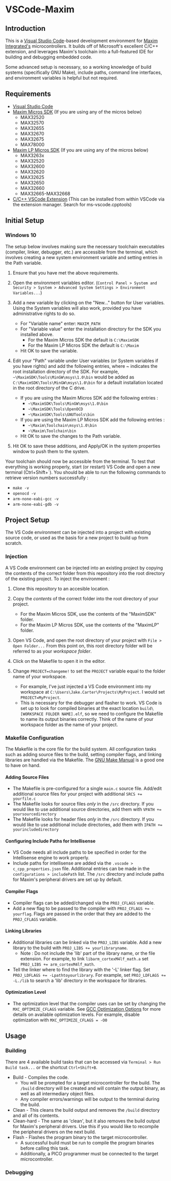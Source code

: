 # VSCode-Maxim
## Introduction
This is a [Visual Studio Code](https://code.visualstudio.com/)-based development environment for [Maxim Integrated's](https://www.maximintegrated.com/en/products/microcontrollers.html) microcontrollers.  It builds off of Microsoft's excellent C/C++ extension, and leverages Maxim's toolchain into a full-featured IDE for building and debugging embedded code.

Some advanced setup is necessary, so a working knowledge of build systems (specifically GNU Make), include paths, command line interfaces, and environment variables is helpful but not required.

## Requirements
* [Visual Studio Code](https://code.visualstudio.com/)
* [Maxim Micros SDK](https://www.maximintegrated.com/content/maximintegrated/en/design/software-description.html/swpart=SFW0010820A) (If you are using any of the micros below)
    * MAX32520
    * MAX32570
    * MAX32655
    * MAX32670
    * MAX32675
    * MAX78000
* [Maxim LP Micros SDK](https://www.maximintegrated.com/content/maximintegrated/en/design/software-description.html/swpart=SFW0001500A) (If you are using any of the micros below)
    * MAX3263x
    * MAX32520
    * MAX32600
    * MAX32620
    * MAX32625
    * MAX32650
    * MAX32660
    * MAX32665-MAX32668
* [C/C++ VSCode Extension](https://github.com/microsoft/vscode-cpptools) (This can be installed from within VSCode via the extension manager.  Search for ms-vscode.cpptools)

## Initial Setup
### Windows 10
The setup below involves making sure the necessary toolchain executables (compiler, linker, debugger, etc.) are accessible from the terminal, which involves creating a new system environment variable and setting entries in the Path variable.  

1. Ensure that you have met the above requirements.

2. Open the environment variables editor.  (`Control Panel > System and Security > System > Advanced System Settings > Environment Variables...`)

3. Add a new variable by clicking on the "New..." button for User variables.  Using the System variables will also work, provided you have administrative rights to do so.
    * For "Variable name" enter: `MAXIM_PATH`
    * For "Variable value" enter the installation directory for the SDK you installed above.
        * For the Maxim Micros SDK the default is `C:\MaximSDK`
        * For the Maxim LP Micros SDK the default is `C:\Maxim`
    * Hit OK to save the variable.
    
4. Edit your "Path" variable under User variables (or System variables if you have rights) and add the following entries, where ~ indicates the root installation directory of the SDK.  For example, `~\MaximSDK\Tools\MinGW\msys\1.0\bin` would be added as `C:\MaximSDK\Tools\MinGW\msys\1.0\bin` for a default installation located in the root directory of the C drive.
    * If you are using the Maxim Micros SDK add the following entries :
        * `~\MaximSDK\Tools\MinGW\msys\1.0\bin`
        * `~\MaximSDK\Tools\OpenOCD`
        * `~\MaximSDK\Tools\GNUTools\bin`
    * If you are using the Maxim LP Micros SDK add the following entries :
        * `~\Maxim\Toolchain\msys\1.0\bin`
        * `~\Maxim\Toolchain\bin`
    * Hit OK to save the changes to the Path variable.

5. Hit OK to save these additions, and Apply/OK in the system properties window to push them to the system.

Your toolchain should now be accessible from the terminal.  To test that everything is working properly, start (or restart) VS Code and open a new terminal (Ctrl+Shift+`).  You should be able to run the following commands to retrieve version numbers successfully :
* `make -v`
* `openocd -v`
* `arm-none-eabi-gcc -v`
* `arm-none-eabi-gdb -v`

## Project Setup
The VS Code environment can be injected into a project with existing source code, or used as the basis for a new project to build up from scratch.

### Injection
A VS Code environment can be injected into an existing project by copying the contents of the correct folder from this repository into the root directory of the existing project.  To inject the environment :

1. Clone this repository to an accesible location.

2. Copy the _contents_ of the correct folder into the root directory of your project.
    * For the Maxim Micros SDK, use the contents of the "MaximSDK" folder.
    * For the Maxim LP Micros SDK, use the contents of the "MaximLP" folder.

3. Open VS Code, and open the root directory of your project with `File > Open Folder...` From this point on, this root directory folder will be referred to as your _workspace folder_.

4. Click on the Makefile to open it in the editor.

5. Change `PROJECT=changeme!` to set the `PROJECT` variable equal to the folder name of your workspace.  
    * For example, I've just injected a VS Code environment into my workspace at `C:\Users\Jake.Carter\Projects\MyProject`. I would set `PROJECT=MyProject`.
    * This is necessary for the debugger and flasher to work.  VS Code is set up to look for compiled binaries at the exact location `build\[WORKSPACE FOLDER NAME].elf`, so we need to configure the Makefile to name its output binaries correctly.  Think of the name of your workspace folder as the name of your project.  

### Makefile Configuration
The Makefile is the core file for the build system.  All configuration tasks such as adding source files to the build, setting compiler flags, and linking libraries are handled via the Makefile. The [GNU Make Manual](https://www.gnu.org/software/make/manual/html_node/index.html) is a good one to have on hand.

#### Adding Source Files
* The Makefile is pre-configured for a single `main.c` source file.  Add/edit additional source files for your project with additional `SRCS += yourfile.c`
* The Makefile looks for source files _only_ in the `/src` directory.  If you would like to use additional source directories, add them with `VPATH += yoursourcedirectory`
* The Makefile looks for header files _only_ in the `/src` directory.  If you would like to use additional include directories, add them with `IPATH += yourincludedirectory`

#### Configuring Include Paths for Intellisense
* VS Code needs all include paths to be specified in order for the Intellisense engine to work properly.
* Include paths for intellisense are added via the `.vscode > c_cpp_properties.json` file.  Additional entries can be made in the `configurations > includePath` list.  The `/src` directory and include paths for Maxim's peripheral drivers are set up by default.

#### Compiler Flags
* Compiler flags can be added/changed via the `PROJ_CFLAGS` variable.
* Add a new flag to be passed to the compiler with `PROJ_CFLAGS += -yourflag`.  Flags are passed in the order that they are added to the `PROJ_CFLAGS` variable.

#### Linking Libraries
* Additional libraries can be linked via the `PROJ_LIBS` variable.  Add a new library to the build with `PROJ_LIBS += yourlibraryname`.
    * Note : Do not include the 'lib' part of the library name, or the file extension.  For example, to link `libarm_cortexM4lf_math.a` set `PROJ_LIBS += arm_cortexM4lf_math`.
* Tell the linker where to find the library with the '-L' linker flag.  Set `PROJ_LDFLAGS += -Lpathtoyourlibrary`.  For example, set `PROJ_LDFLAGS += -L./lib` to search a 'lib' directory in the workspace for libraries. 

#### Optimization Level
* The optimization level that the compiler uses can be set by changing the `MXC_OPTIMIZE_CFLAGS` variable.  See [GCC Optimization Options](https://gcc.gnu.org/onlinedocs/gcc/Optimize-Options.html) for more details on available optimization levels.  For example, disable optimization with `MXC_OPTIMIZE_CFLAGS = -O0`

## Usage
### Building
There are 4 available build tasks that can be accessed via `Terminal > Run Build task...` or the shortcut `Ctrl+Shift+B`.
* Build - Compiles the code.  
    * You will be prompted for a target microcontroller for the build.  The `/build` directory will be created and will contain the output binary, as well as all intermediary object files.
    * Any compiler errors/warnings will be output to the terminal during the build.
* Clean - This cleans the build output and removes the `/build` directory and all of its contents.
* Clean-hard - The same as 'clean', but it also removes the build output for Maxim's peripheral drivers.  Use this if you would like to recompile the peripheral drivers on the next build.
* Flash - Flashes the program binary to the target microcontroller.
    * A successful build must be run to compile the program binaries before calling this task.
    * Additionally, a PICO programmer must be connected to the target microcontroller.

### Debugging
